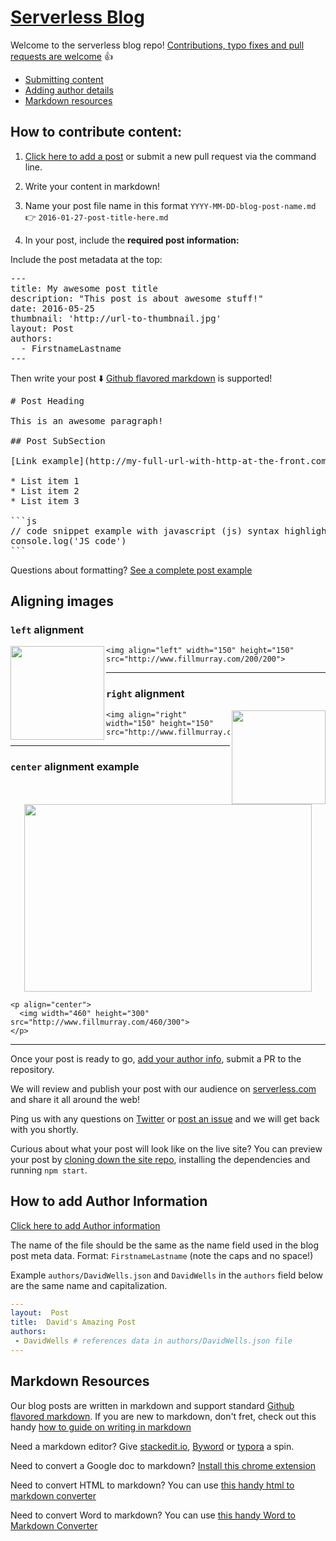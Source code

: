 # [Serverless Blog](https://serverless.com/blog/)

Welcome to the serverless blog repo! [Contributions, typo fixes and pull requests are welcome](https://github.com/serverless/blog/new/master/post) :thumbsup:

- [Submitting content](#how-to-contribute-content)
- [Adding author details](#how-to-add-author-information)
- [Markdown resources](#markdown-resources)

## How to contribute content:

1. [Click here to add a post](https://github.com/serverless/blog/new/master/post) or submit a new pull request via the command line.

2. Write your content in markdown!

3. Name your post file name in this format `YYYY-MM-DD-blog-post-name.md` :point_right: `2016-01-27-post-title-here.md`

4. In your post, include the **required post information:**

Include the post metadata at the top:
<pre>
---
title: My awesome post title
description: "This post is about awesome stuff!"
date: 2016-05-25
thumbnail: 'http://url-to-thumbnail.jpg'
layout: Post
authors:
  - FirstnameLastname
---
</pre>

Then write your post :arrow_down: [Github flavored markdown](https://guides.github.com/features/mastering-markdown/) is supported!
<pre>
# Post Heading

This is an awesome paragraph!

## Post SubSection

[Link example](http://my-full-url-with-http-at-the-front.com)

* List item 1
* List item 2
* List item 3

```js
// code snippet example with javascript (js) syntax highlighting
console.log('JS code')
```
</pre>

Questions about formatting? [See a complete post example](https://raw.githubusercontent.com/serverless/blog/master/posts/2016-10-25-building-a-serverless-garden.md)

## Aligning images

### `left` alignment

<img align="left" width="150" height="150" src="http://www.fillmurray.com/200/200">

```
<img align="left" width="150" height="150" src="http://www.fillmurray.com/200/200">
```

---

### `right` alignment

<img align="right" width="150" height="150" src="http://www.fillmurray.com/200/200">

```
<img align="right" width="150" height="150" src="http://www.fillmurray.com/200/200">
```

---

### `center` alignment example

<p align="center">
  <img width="460" height="300" src="http://www.fillmurray.com/460/300">
</p>

```
<p align="center">
  <img width="460" height="300" src="http://www.fillmurray.com/460/300">
</p>
```

---

Once your post is ready to go, [add your author info](#how-to-add-author-information), submit a PR to the repository.

We will review and publish your post with our audience on [serverless.com](http://serverless.com/blog) and share it all around the web!

Ping us with any questions on [Twitter](http://twitter.com/goserverless) or [post an issue](https://github.com/serverless/blog/issues/new) and we will get back with you shortly.

Curious about what your post will look like on the live site? You can preview your post by [cloning down the site repo](https://github.com/serverless/site#quick-start), installing the dependencies and running `npm start`.

## How to add Author Information

[Click here to add Author information](https://github.com/serverless/blog/new/master/authors)

The name of the file should be the same as the name field used in the blog post meta data. Format: `FirstnameLastname` (note the caps and no space!)

Example `authors/DavidWells.json` and `DavidWells` in the `authors` field below are the same name and capitalization.

```yml
---
layout:  Post
title:  David's Amazing Post
authors:
 - DavidWells # references data in authors/DavidWells.json file
---
```

## Markdown Resources

Our blog posts are written in markdown and support standard [Github flavored markdown](https://guides.github.com/features/mastering-markdown/). If you are new to markdown, don't fret, check out this handy [how to guide on writing in markdown](https://blog.ghost.org/markdown/)

Need a markdown editor? Give [stackedit.io](https://stackedit.io/editor), [Byword](https://bywordapp.com/) or [typora](https://www.typora.io/) a spin.

Need to convert a Google doc to markdown? [Install this chrome extension](https://chrome.google.com/webstore/detail/export-as-markdown/hbojhdcnbcondcdfpfocpkjkfkbnbdad)

Need to convert HTML to markdown? You can use [this handy html to markdown converter](https://domchristie.github.io/to-markdown/)

Need to convert Word to markdown? You can use [this handy Word to Markdown Converter](https://word-to-markdown.herokuapp.com/)
